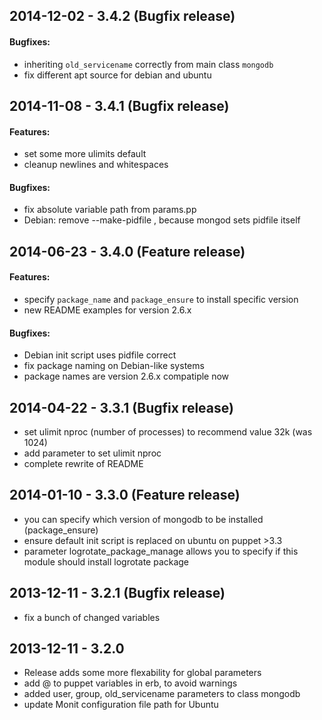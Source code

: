 ## 2014-12-02 - 3.4.2 (Bugfix release)

#### Bugfixes:

- inheriting `old_servicename` correctly from main class `mongodb`
- fix different apt source for debian and ubuntu

## 2014-11-08 - 3.4.1 (Bugfix release)

#### Features:

- set some more ulimits default
- cleanup newlines and whitespaces

#### Bugfixes:

- fix absolute variable path from params.pp
- Debian: remove --make-pidfile , because mongod sets pidfile itself

## 2014-06-23 - 3.4.0 (Feature release)

#### Features:

- specify `package_name` and `package_ensure` to install specific version
- new README examples for version 2.6.x

#### Bugfixes:

- Debian init script uses pidfile correct
- fix package naming on Debian-like systems
- package names are version 2.6.x compatiple now

## 2014-04-22 - 3.3.1 (Bugfix release)

- set ulimit nproc (number of processes) to recommend value 32k (was 1024)
- add parameter to set ulimit nproc
- complete rewrite of README

## 2014-01-10 - 3.3.0 (Feature release)

- you can specify which version of mongodb to be installed (package_ensure)
- ensure default init script is replaced on ubuntu on puppet >3.3
- parameter logrotate_package_manage allows you to specify if this module should install logrotate package

## 2013-12-11 - 3.2.1 (Bugfix release)

- fix a bunch of changed variables

## 2013-12-11 - 3.2.0 

- Release adds some more flexability for global parameters
- add @ to puppet variables in erb, to avoid warnings
- added user, group, old_servicename parameters to class mongodb
- update Monit configuration file path for Ubuntu
